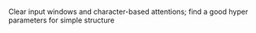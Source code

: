 Clear input windows and character-based attentions; find a good hyper parameters for simple structure
